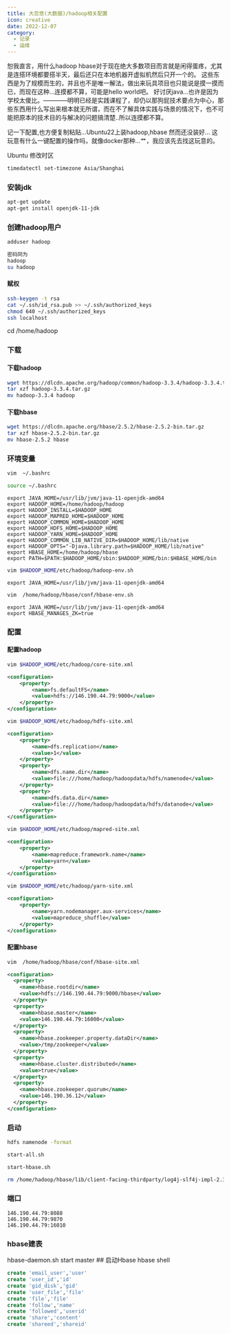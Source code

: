```yaml
---
title: 大忽悠(大数据)/hadoop相关配置
icon: creative
date: 2022-12-07
category:
  - 记录
  - 运维
---
```




恕我直言，用什么hadoop hbase对于现在绝大多数项目而言就是闲得蛋疼，尤其是连搭环境都要搭半天，最后还只在本地机器开虚拟机然后只开一个的。
这些东西是为了规模而生的，并且也不是唯一解法，做出来玩具项目也只能说是摸一摸而已，而现在这种...连摸都不算，可能是hello world吧。
好讨厌java...也许是因为学校太傻比。————明明已经是实践课程了，却仍以那狗屁技术要点为中心，那些东西用什么写出来根本就无所谓，而在不了解具体实践与场景的情况下，也不可能把原本的技术目的与解决的问题搞清楚..所以连摸都不算。

记一下配置,也方便复制粘贴...Ubuntu22上装hadoop,hbase
然而还没装好...
这玩意有什么一键配置的操作吗，就像docker那种...艹，我应该先去找这玩意的。

Ubuntu 修改时区

```sh
timedatectl set-timezone Asia/Shanghai
```

### 安装jdk

```sh
apt-get update
apt-get install openjdk-11-jdk
```

### 创建hadoop用户

```sh
adduser hadoop
```

```sh
密码同为
hadoop
su hadoop
```

#### 赋权

```sh
ssh-keygen -t rsa  
cat ~/.ssh/id_rsa.pub >> ~/.ssh/authorized_keys
chmod 640 ~/.ssh/authorized_keys  
ssh localhost
```

cd /home/hadoop

### 下载

#### 下载hadoop

```sh
wget https://dlcdn.apache.org/hadoop/common/hadoop-3.3.4/hadoop-3.3.4.tar.gz
tar xzf hadoop-3.3.4.tar.gz
mv hadoop-3.3.4 hadoop
```

#### 下载hbase

```sh
wget https://dlcdn.apache.org/hbase/2.5.2/hbase-2.5.2-bin.tar.gz
tar xzf hbase-2.5.2-bin.tar.gz
mv hbase-2.5.2 hbase
```

### 环境变量

```sh
vim  ~/.bashrc
```

```sh
source ~/.bashrc
```

```env
export JAVA_HOME=/usr/lib/jvm/java-11-openjdk-amd64
export HADOOP_HOME=/home/hadoop/hadoop
export HADOOP_INSTALL=$HADOOP_HOME
export HADOOP_MAPRED_HOME=$HADOOP_HOME
export HADOOP_COMMON_HOME=$HADOOP_HOME
export HADOOP_HDFS_HOME=$HADOOP_HOME
export HADOOP_YARN_HOME=$HADOOP_HOME
export HADOOP_COMMON_LIB_NATIVE_DIR=$HADOOP_HOME/lib/native
export HADOOP_OPTS="-Djava.library.path=$HADOOP_HOME/lib/native"
export HBASE_HOME=/home/hadoop/hbase
export PATH=$PATH:$HADOOP_HOME/sbin:$HADOOP_HOME/bin:$HBASE_HOME/bin
```

```sh
vim $HADOOP_HOME/etc/hadoop/hadoop-env.sh
```

```env
export JAVA_HOME=/usr/lib/jvm/java-11-openjdk-amd64
```

```sh
vim  /home/hadoop/hbase/conf/hbase-env.sh
```

```env
export JAVA_HOME=/usr/lib/jvm/java-11-openjdk-amd64
export HBASE_MANAGES_ZK=true
```

### 配置

#### 配置hadoop

```sh
vim $HADOOP_HOME/etc/hadoop/core-site.xml
```

```xml
<configuration>
    <property>
        <name>fs.defaultFS</name>
        <value>hdfs://146.190.44.79:9000</value>
    </property>
</configuration>
```

```sh
vim $HADOOP_HOME/etc/hadoop/hdfs-site.xml
```

```xml
<configuration>
    <property>
        <name>dfs.replication</name>
        <value>1</value>
    </property>
    <property>
        <name>dfs.name.dir</name>
        <value>file:///home/hadoop/hadoopdata/hdfs/namenode</value>
    </property>
    <property>
        <name>dfs.data.dir</name>
        <value>file:///home/hadoop/hadoopdata/hdfs/datanode</value>
    </property>
</configuration>
```

```sh
vim $HADOOP_HOME/etc/hadoop/mapred-site.xml
```

```xml
<configuration>
    <property>
        <name>mapreduce.framework.name</name>
        <value>yarn</value>
    </property>
</configuration>
```

```sh
vim $HADOOP_HOME/etc/hadoop/yarn-site.xml
```

```xml
<configuration>
    <property>
        <name>yarn.nodemanager.aux-services</name>
        <value>mapreduce_shuffle</value>
    </property>
</configuration>

```

#### 配置hbase

```sh
vim  /home/hadoop/hbase/conf/hbase-site.xml
```

```xml
<configuration>
  <property>
    <name>hbase.rootdir</name>
    <value>hdfs://146.190.44.79:9000/hbase</value>
  </property>
  <property>
    <name>hbase.master</name>
    <value>146.190.44.79:16000</value>
  </property>
  <property>
    <name>hbase.zookeeper.property.dataDir</name>
    <value>/tmp/zookeeper</value>
  </property>
  <property>
    <name>hbase.cluster.distributed</name>
    <value>true</value>
  </property>
  <property>
    <name>hbase.zookeeper.quorum</name>
    <value>146.190.36.12</value>
  </property>
</configuration>
```

### 启动

```sh
hdfs namenode -format  
```

```sh
start-all.sh
```

```sh
start-hbase.sh
```

```sh
rm /home/hadoop/hbase/lib/client-facing-thirdparty/log4j-slf4j-impl-2.17.2.jar
```

### 端口

```port
146.190.44.79:8088
146.190.44.79:9870
146.190.44.79:16010
```

### hbase建表

hbase-daemon.sh start master ## 启动Hbase
hbase shell

```sql
create 'email_user','user'
create 'user_id','id'
create 'gid_disk','gid' 
create 'user_file','file'
create 'file','file'
create 'follow','name'
create 'followed','userid'
create 'share','content'
create 'shareed','shareid'
```